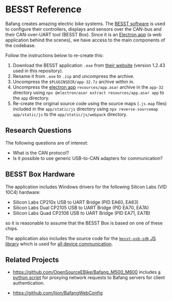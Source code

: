 # BESST Reference

Bafang creates amazing electric bike systems. The [BESST software](https://bafang-e.com/en/oem-area/service/besst/) is used to configure their controllers, displays and sensors over the CAN-bus and their CAN-over-UART tool (BESST Box). Since it is an [Electron app](https://www.electronjs.org) (a web application behind the scenes), we have access to the main components of the codebase.

Follow the instructions below to re-create this:

1. Download the BESST application `.exe` from [their website](https://bafang-e.com/en/oem-area/service/besst/) (version 1.2.43 used in this repository).
2. Rename it from `.exe` to `.zip` and uncompress the archive.
3. Uncompress the `$PLUGINSDIR/app-32.7z` archive within in.
4. Uncompress the [electron app](https://www.electronjs.org) `resources/app.asar` archive in the `app-32` directory using `npx @electron/asar extract resources/app.asar app` to the `app` directory.
5. Re-create the original source code using the source maps (`.js.map` files) included in the `app/static/js` directory using `npx reverse-sourcemap app/static/js` to the `app/static/js/webpack` directory.

## Research Questions

The following questions are of interest:

- What is the CAN protocol?
- Is it possible to use generic USB-to-CAN adapters for communication?

## BESST Box Hardware

The application includes Windows drivers for the following Silicon Labs (VID 10C4) hardware:

- Silicon Labs CP210x USB to UART Bridge (PID EA60, EA63)
- Silicon Labs Dual CP2105 USB to UART Bridge (PID EA70, EA7A)
- Silicon Labs Quad CP2108 USB to UART Bridge (PID EA71, EA7B)

so it is reasonable to assume that the BESST Box is based on one of these chips.

The application also includes the source code for the [`besst-usb-sdk` JS library](https://github.com/kasparsd/besst-reference/tree/a392951eaa5adae99c5ecc07896ed83c8c04d280/app/static/js/webpack/node_modules/besst-usb-sdk/src) which is used for [all device communication](https://github.com/kasparsd/besst-reference/blob/a392951eaa5adae99c5ecc07896ed83c8c04d280/app/static/js/webpack/device/conn.js#L5). 

## Related Projects

- https://github.com/OpenSourceEBike/Bafang_M500_M600 includes [a python script](https://github.com/OpenSourceEBike/Bafang_M500_M600/blob/ae6bbd3bfd952c83c41babda039225bd655c0e82/BESST/loginbypass.py) for proxying network requests to Bafang servers for client authentication.

- https://github.com/lijon/BafangWebConfig
